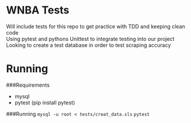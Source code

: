 # WNBA Tests

Will include tests for this repo to get practice with TDD and keeping clean code <br>
Using pytest and pythons Unittest to integrate testing into our project<br>
Looking to create a test database in order to test scraping accuracy

# Running

###Requirements
  - mysql <br>
  - pytest (pip install pytest) <br>

###Running
`mysql -u root < tests/creat_data.sls` 
`pytest`

